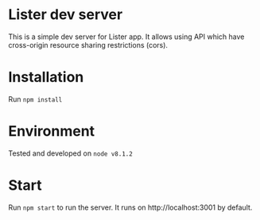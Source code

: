 # Lister dev server

This is a simple dev server for Lister app.
It allows using API which have cross-origin resource sharing restrictions (cors).

# Installation

Run `npm install`

# Environment

Tested and developed on `node v8.1.2`

# Start

Run `npm start` to run the server. It runs on http://localhost:3001 by default.